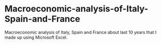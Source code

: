 # Macroeconomic-analysis-of-Italy-Spain-and-France
Macroeconomic analysis of Italy, Spain and France about last 10 years that I made up using Microsoft Excel.
